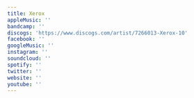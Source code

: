 ```yaml
---
title: Xerox
appleMusic: ''
bandcamp: ''
discogs: 'https://www.discogs.com/artist/7266013-Xerox-10'
facebook: ''
googleMusic: ''
instagram: ''
soundcloud: ''
spotify: ''
twitter: ''
website: ''
youtube: ''
---
```

